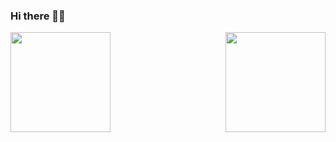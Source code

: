 ### Hi there 👋😄

<!--
**amritendunath/amritendunath** is a ✨ _special_ ✨ repository because its `README.md` (this file) appears on your GitHub profile.

Here are some ideas to get you started:

- 🔭 I’m currently working on ...
- 🌱 I’m currently learning ...
- 👯 I’m looking to collaborate on ...
- 🤔 I’m looking for help with ...
- 💬 Ask me about ...
- 📫 How to reach me: ...
- 😄 Pronouns: ...
- ⚡ Fun fact: ...
-->
<a href="https://github.com/amritendunath/github-readme-stats">
  <img height="160" align="right" src="https://github-readme-stats.vercel.app/api/top-langs/?username=amritendunath&layout=compact"/>
  <img height="160" align="left" src="https://github-readme-stats.vercel.app/api?username=amritendunath&show_icons=true&theme=graywhite"/>
</a>


